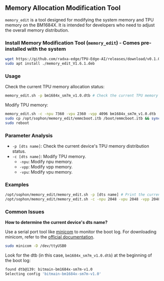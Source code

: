 ## Memory Allocation Modification Tool

`memory_edit` is a tool designed for modifying the system memory and TPU memory on the BM1684X. It is intended for developers who need to adjust the overall memory distribution.

### Install Memory Modification Tool (`memory_edit`) - Comes pre-installed with the system

```bash
wget https://github.com/radxa-edge/TPU-Edge-AI/releases/download/v0.1.0/memory_edit_V1.6.1.deb
sudo apt install ./memory_edit_V1.6.1.deb
```

### Usage

Check the current TPU memory allocation status:

```bash
memory_edit.sh -p bm1684x_sm7m_v1.0.dtb # Check the current TPU memory allocation status
```

Modify TPU memory:

```bash
memory_edit.sh -c -npu 7360 -vpu 2360 -vpp 4096 bm1684x_sm7m_v1.0.dtb 
sudo cp /opt/sophon/memory_edit/emmcboot.itb /boot/emmcboot.itb && sync
sudo reboot
```

### Parameter Analysis

- `-p [dts name]`: Check the current device's TPU memory distribution status.
- `-c [dts name]`: Modify TPU memory.
  - `-npu`: Modify npu memory.
  - `-vpp`: Modify vpp memory.
  - `-vpu`: Modify vpu memory.

### Examples

```bash
/opt/sophon/memory_edit/memory_edit.sh -p [dts name] # Print the current TPU memory allocation status
/opt/sophon/memory_edit/memory_edit.sh -c -npu 2048 -vpu 2048 -vpp 2048 [dts name] # Allocate memory for each hardware accelerator, unit is M
```

### Common Issues

**How to determine the current device's dts name?**

Use a serial port tool like [minicom](https://wiki.emacinc.com/wiki/Getting_Started_With_Minicom) to monitor the boot log. For downloading minicom, refer to the [official documentation](https://wiki.emacinc.com/wiki/Getting_Started_With_Minicom).

```bash
sudo minicom -D /dev/ttyUSB0 
```

Look for the dtb (in this case, `bm1684x_sm7m_v1.0.dtb`) at the beginning of the boot log:

```bash
found dtb@139: bitmain-bm1684x-sm7m-v1.0                                        
Selecting config 'bitmain-bm1684x-sm7m-v1.0' 
```